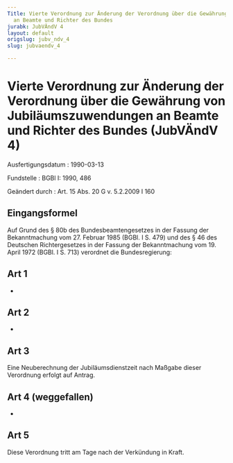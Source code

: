 ```yaml
---
Title: Vierte Verordnung zur Änderung der Verordnung über die Gewährung von Jubiläumszuwendungen
  an Beamte und Richter des Bundes
jurabk: JubVÄndV 4
layout: default
origslug: jubv_ndv_4
slug: jubvaendv_4

---
```


# Vierte Verordnung zur Änderung der Verordnung über die Gewährung von Jubiläumszuwendungen an Beamte und Richter des Bundes (JubVÄndV 4)

Ausfertigungsdatum
:   1990-03-13

Fundstelle
:   BGBl I: 1990, 486

Geändert durch
:   Art. 15 Abs. 20 G v. 5.2.2009 I 160



## Eingangsformel

Auf Grund des § 80b des Bundesbeamtengesetzes in der Fassung der Bekanntmachung vom 27. Februar 1985 (BGBl. I S. 479) und des § 46 des Deutschen Richtergesetzes in der Fassung der Bekanntmachung vom 19. April 1972 (BGBl. I S. 713) verordnet die Bundesregierung:


## Art 1

-


## Art 2

-


## Art 3

Eine Neuberechnung der Jubiläumsdienstzeit nach Maßgabe dieser Verordnung erfolgt auf Antrag.


## Art 4 (weggefallen)

-


## Art 5

Diese Verordnung tritt am Tage nach der Verkündung in Kraft.

